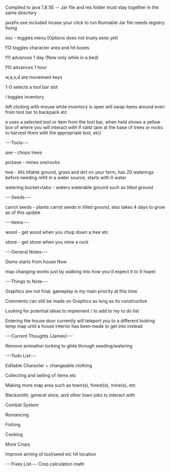 Compiled to java 1.8 SE  -- Jar file and res folder must stay together in the same directory

javafix.exe included incase your click to run Runnable Jar file needs registry fixing

esc - toggles menu (Options does not truely exist yet)

f12 toggles character area and hit boxes

f11 advances 1 day (Now only while in a bed)

f10 advances 1 hour

w,a,s,d are movement keys

1-0 selects a tool bar slot

i toggles inventory

left clicking with mouse while inventory is open will swap items around even from tool bar to backpack etc


e uses a selected tool or item from the tool bar, when held shows a yellow box of where you will interact with if valid (aim at the base of trees or rocks to harvest them with the appropriate tool, etc)


---Tools---

axe - chops trees

pickaxe - mines ore/rocks

hoe - tills tillable ground, grass and dirt on your farm, has 20 waterings before needing refill in a water source, starts with 0 water

watering bucket+tabo - waters waterable ground such as tilled ground


---Seeds---

carrot seeds - plants carrot seeds in tilled ground, also takes 4 days to grow as of this update


---Items---

wood - get wood when you chop down a tree etc

stone - get stone when you mine a rock

---General Notes---

Demo starts from house Now

map changing works just by walking into how you'd expect it to (I hope)


---Things to Note---

Graphics are not final, gameplay is my main priority at this time

Comments can still be made on Graphics as long as its constructive

Looking for potential ideas to implement / to add to my to do list

Entering the house door currently will teleport you to a different looking temp map until a house interior has been made to get into instead


---Current Thoughts (James)---

Remove animation locking to glide through seeding/watering


---Todo List---

Editable Character + changeable clothing

Collecting and selling of items etc

Making more map area such as town(s), forest(s), mine(s), etc

Blacksmith, general store, and other town jobs to interact with

Combat System

Romancing

Fishing

Cooking

More Crops

Improve aiming of tool/seed etc hit location


---Fixes List---
Crop calculation math
